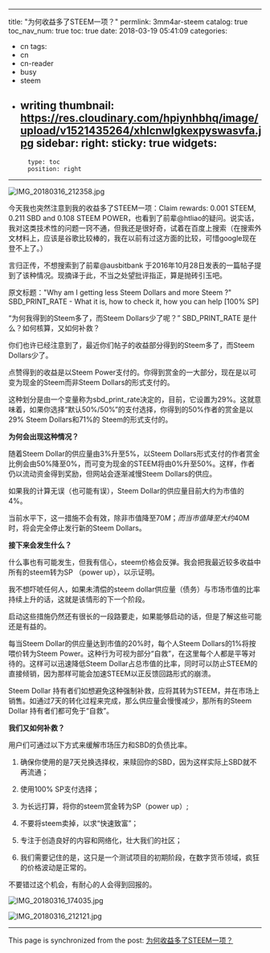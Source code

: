 
---
title: "为何收益多了STEEM一项？"
permlink: 3mm4ar-steem
catalog: true
toc_nav_num: true
toc: true
date: 2018-03-19 05:41:09
categories:
- cn
tags:
- cn
- cn-reader
- busy
- steem
- writing
thumbnail: https://res.cloudinary.com/hpiynhbhq/image/upload/v1521435264/xhlcnwlgkexpyswasvfa.jpg
sidebar:
    right:
        sticky: true
widgets:
    -
        type: toc
        position: right
---


![IMG_20180316_212358.jpg](https://res.cloudinary.com/hpiynhbhq/image/upload/v1521435264/xhlcnwlgkexpyswasvfa.jpg)


今天我也突然注意到我的收益多了STEEM一项：Claim rewards: 0.001 STEEM, 0.211 SBD and 0.108 STEEM POWER，也看到了前辈@htliao的疑问。说实话，我对这类技术性的问题一窍不通，但我还是很好奇，试着在百度上搜索（在搜索外文材料上，应该是谷歌比较棒的，我在以前有过这方面的比较，可惜google现在登不上了。）

言归正传，不想搜索到了前辈@ausbitbank 于2016年10月28日发表的一篇帖子提到了该种情况。现摘译于此，不当之处望批评指正，算是抛砖引玉吧。

原文标题："Why am I getting less Steem Dollars and more Steem ?" SBD_PRINT_RATE - What it is, how to check it, how you can help [100% SP]

“为何我得到的Steem多了，而Steem Dollars少了呢？” SBD_PRINT_RATE 是什么？如何核算，又如何补救？

你们也许已经注意到了，最近你们帖子的收益部分得到的Steem多了，而Steem Dollars少了。

点赞得到的收益是以Steem Power支付的。你得到赏金的一大部分，现在是以可变为现金的Steem而非Steem Dollars的形式支付的。

这种划分是由一个变量称为sbd_print_rate决定的，目前，它设置为29%。这就意味着，如果你选择“默认50%/50%”的支付选择，你得到的50%作者的赏金是以29% Steem Dollars和71%的 Steem的形式支付的。

**为何会出现这种情况？**

随着Steem Dollar的供应量由3%升至5%，以Steem Dollars形式支付的作者赏金比例会由50%降至0%，而可变为现金的STEEM将由0%升至50%。这样，作者仍以流动资金得到奖励，但网站会逐渐减慢Steem Dollars的供应。

如果我的计算无误（也可能有误），Steem Dollar的供应量目前大约为市值的4%。

当前水平下，这一措施不会有效，除非市值降至$70M；而当市值降至大约$40M时，将会完全停止发行新的Steem Dollars。

**接下来会发生什么？**

什么事也有可能发生，但我有信心，steem价格会反弹。我会把我最近较多收益中所有的steem转为SP （power up），以示证明。

我不想吓唬任何人，如果未清偿的steem dollar供应量（债务）与市场市值的比率持续上升的话，这就是该情形的下一个阶段。

启动这些措施仍然还有很长的一段路要走，如果能够启动的话，但是了解这些可能还是有益的。

每当Steem Dollar的供应量达到市值的20%时，每个人Steem Dollars的1%将按喂价转为Steem Power。这种行为可视为部分“自救”，在这里每个人都是平等对待的。这样可以迅速降低Steem Dollar占总市值的比率，同时可以防止STEEM的直接倾销，因为那样可能会加速STEEM以正反馈回路形式的崩溃。

Steem Dollar 持有者们如想避免这种强制补救，应将其转为STEEM，并在市场上销售。如通过7天的转化过程来完成，那么供应量会慢慢减少，那所有的Steem Dollar 持有者们都可免于“自救”。

**我们又如何补救？**

用户们可通过以下方式来缓解市场压力和SBD的负债比率。

1. 确保你使用的是7天兑换选择权，来赎回你的SBD，因为这样实际上SBD就不再流通；

2. 使用100% SP支付选择；

3. 为长远打算，将你的steem赏金转为SP（power up）;

4. 不要将steem卖掉，以求“快速致富”；

5. 专注于创造良好的内容和网络化，壮大我们的社区；

6. 我们需要记住的是，这只是一个测试项目的初期阶段，在数字货币领域，疯狂的价格波动是正常的。

不要错过这个机会，有耐心的人会得到回报的。

 ![IMG_20180316_174035.jpg](https://res.cloudinary.com/hpiynhbhq/image/upload/v1521435400/nkgocdvas0jeemhytzy0.jpg)





![IMG_20180316_212121.jpg](https://res.cloudinary.com/hpiynhbhq/image/upload/v1521435421/pnc0dducfek3tjrusmy4.jpg)

- - -

This page is synchronized from the post: [为何收益多了STEEM一项？](https://steemit.com/@bring/3mm4ar-steem)
